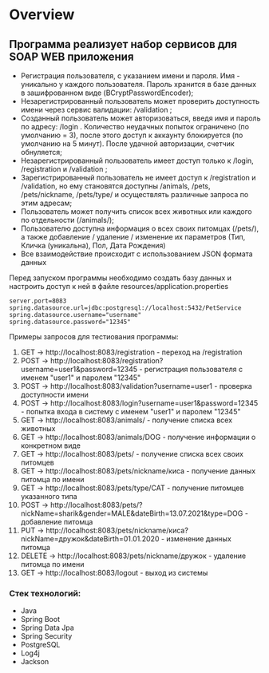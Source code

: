 # Overview

## Программа реализует набор сервисов для SOAP WEB приложения

- Регистрация пользователя, с указанием имени и пароля. Имя - уникально у каждого пользователя. Пароль хранится в базе данных в зашифрованном виде (BCryptPasswordEncoder);
- Незарегистрированный пользователь может проверить доступность имени через сервис валидации: /validation ;
- Созданный пользователь может авторизоваться, введя имя и пароль по адресу: /login . Количество неудачных попыток ограничено (по умолчанию = 3), после этого доступ к аккаунту блокируется (по умолчанию на 5 минут). После удачной авторизации, счетчик обнуляется;
- Незарегистрированный пользователь имеет доступ только к /login, /registration и /validation ;
- Зарегистрированный пользователь не имеет доступ к /registration и /validation, но ему становятся доступны /animals, /pets, /pets/nickname, /pets/type/ и осуществлять различные запроса по этим адресам;
- Пользователь может получить список всех животных или каждого по отдельности (/animals/);
- Пользователю доступна информация о всех своих питомцах (/pets/), а также добавление / удаление / изменение их параметров (Тип, Кличка (уникальна), Пол, Дата Рождения)
- Все взаимодействие происходит с использованием JSON формата данных

Перед запуском программы необходимо создать базу данных и настроить доступ к ней в файле resources/application.properties

    server.port=8083
    spring.datasource.url=jdbc:postgresql://localhost:5432/PetService
    spring.datasource.username="username"
    spring.datasource.password="12345"

Примеры запросов для тестиования программы:

1. GET -> http://localhost:8083/registration   - переход на /registration
2. POST -> http://localhost:8083/registration?username=user1&password=12345    - регистрация пользователя с именем "user1" и паролем "12345"
3. POST -> http://localhost:8083/validation?username=user1   - проверка доступности имени
4. POST -> http://localhost:8083/login?username=user1&password=12345   - попытка входа в систему с именем "user1" и паролем "12345"
5. GET -> http://localhost:8083/animals/   - получение списка всех животных
6. GET -> http://localhost:8083/animals/DOG   - получение информации о конкретном виде
7. GET -> http://localhost:8083/pets/   - получение списка всех своих питомцев
8. GET -> http://localhost:8083/pets/nickname/киса   - получение данных питомца по имени
9. GET -> http://localhost:8083/pets/type/CAT   - получение питомцев указанного типа
10. POST -> http://localhost:8083/pets/?nickName=sharik&gender=MALE&dateBirth=13.07.2021&type=DOG   - добавление питомца
11. PUT -> http://localhost:8083/pets/nickname/киса?nickName=дружок&dateBirth=01.01.2020   - изменение данных питомца
12. DELETE -> http://localhost:8083/pets/nickname/дружок   - удаление питомца по имени
13. GET -> http://localhost:8083/logout   - выход из системы


### Стек технологий: 
- Java
- Spring Boot
- Spring Data Jpa
- Spring Security
- PostgreSQL
- Log4j
- Jackson
